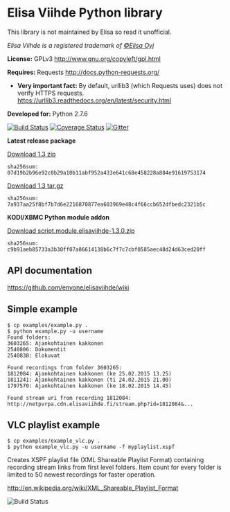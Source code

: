 Elisa Viihde Python library
=====

This library is not maintained by Elisa so read it unofficial.

_Elisa Viihde is a registered trademark of [©Elisa Oyj](http://corporate.elisa.fi)_

**License:** GPLv3 http://www.gnu.org/copyleft/gpl.html

**Requires:** Requests http://docs.python-requests.org/
* **Very important fact:** By default, urllib3 (which Requests uses) does not verify HTTPS requests. https://urllib3.readthedocs.org/en/latest/security.html

**Developed for:** Python 2.7.6

[![Build Status](https://travis-ci.org/enyone/elisaviihde.svg?branch=master)](https://travis-ci.org/enyone/elisaviihde)
[![Coverage Status](https://coveralls.io/repos/enyone/elisaviihde/badge.svg?branch=master)](https://coveralls.io/r/enyone/elisaviihde?branch=master)
[![Gitter](https://badges.gitter.im/Join%20Chat.svg)](https://gitter.im/enyone/elisaviihde?utm_source=badge&utm_medium=badge&utm_campaign=pr-badge)

**Latest release package**

[Download 1.3 zip](https://github.com/enyone/elisaviihde/archive/1.3.zip)
```
sha256sum: 07d19b2b96e92c0b29a10b11abf952a433e641c68e458228a884e91619753174
```

[Download 1.3 tar.gz](https://github.com/enyone/elisaviihde/archive/1.3.tar.gz)
```
sha256sum: 7a937aa25f8bf7b7d6e2216870877ea603969e48c4f66ccb652dfbedc2321b5c
```

**KODI/XBMC Python module addon**

[Download script.module.elisaviihde-1.3.0.zip](https://github.com/enyone/elisaviihde/releases/download/1.3/script.module.elisaviihde-1.3.0.zip)
```
sha256sum: c9b91aeb85733a3b30ff07a86614138b6c7f7c7cbf0585aec48d24d63ced20ff
```

API documentation
-----
https://github.com/enyone/elisaviihde/wiki

Simple example
-----
```
$ cp examples/example.py .
$ python example.py -u username
Found folders:
3603265: Ajankohtainen kakkonen
2540806: Dokumentit
2540838: Elokuvat

Found recordings from folder 3603265:
1812084: Ajankohtainen kakkonen (ke 25.02.2015 13.25)
1811241: Ajankohtainen kakkonen (ti 24.02.2015 21.00)
1797570: Ajankohtainen kakkonen (ke 18.02.2015 14.45)

Found stream uri from recording 1812084:
http://netpvrpa.cdn.elisaviihde.fi/stream.php?id=1812084&...
```

VLC playlist example
-----
```
$ cp examples/example_vlc.py .
$ python example_vlc.py -u username -f myplaylist.xspf
```

Creates XSPF playlist file (XML Shareable Playlist Format) containing recording stream links from first level folders. Item count for every folder is limited to 50 newest recordings for faster operation.

http://en.wikipedia.org/wiki/XML_Shareable_Playlist_Format

![Build Status](https://raw.githubusercontent.com/enyone/elisaviihde/master/examples/example_playlist.png)
